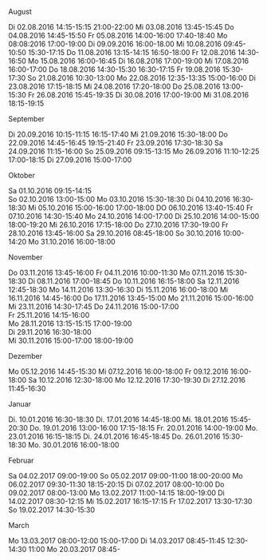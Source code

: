 
August


Di 02.08.2016     14:15-15:15
                  21:00-22:00
Mi 03.08.2016     13:45-15:45
Do 04.08.2016     14:45-15:50
Fr 05.08.2016     14:00-16:00
                  17:40-18:40
Mo 08:08:2016     17:00-19:00
Di 09.09.2016     16:00-18.00
Mi 10.08.2016     09:45-10:50
                  15:30-17:15
Do 11.08.2016     13:15-14:15
                  16:50-18:00
Fr 12.08.2016     14:30-16:50
Mo 15.08.2016     16:00-16:45
Di 16.08.2016     17:00-19:00
Mi 17.08.2016     16:00-17:00
Do 18.08.2016     14:30-15:30
                  16:30-17:15
Fr 19.08.2016     15:30-17:30
So 21.08.2016     10:30-13:00
Mo 22.08.2016     12:35-13:35
                  15:00-16:00
Di 23.08.2016     17:15-18:15
Mi 24.08.2016     17:20-18:00
Do 25.08.2016     13:00-15:30
Fr 26.08.2016     15:45-19:35
Di 30.08.2016     17:00-19:00
Mi 31.08.2016     18:15-19:15

September

Di 20.09.2016     10:15-11:15
                  16:15-17:40
Mi 21.09.2016     15:30-18:00
Do 22.09.2016     14:45-16:45
                  19:15-21:40
Fr 23.09.2016     17:30-18:30
Sa 24.09.2016     11:15-16:00
So 25.09.2016     09:15-13:15
Mo 26.09.2016     11:10-12:25
                  17:00-18:15
Di 27.09.2016     15:00-17:00

Oktober

Sa 01.10.2016     09:15-14:15   
So 02.10.2016     13:00-15:00
Mo 03.10.2016     15:30-18:30
Di 04.10.2016     16:30-18:30
Mi 05.10.2016     15:00-16:00
                  17:00-18:00
DO 06.10.2016     13:40-15:40
Fr 07.10.2016     14:30-15:40
Mo 24.10.2016     14:00-17:00 
Di 25.10.2016     14:00-15:00
                  18:00-19:20
Mi 26.10.2016     17:15-18:00
Do 27.10.2016     17:30-19:00 
Fr 28.10.2016     13:45-16:00 
Sa 29.10.2016     08:45-18:00
So 30.10.2016     10:00-14:20
Mo 31.10.2016     16:00-18:00

November

Do 03.11.2016    13:45-16:00 
Fr 04.11.2016    10:00-11:30
Mo 07.11.2016    15:30-18:30
Di 08.11.2016    17:00-18:45
Do 10.11.2016    16:15-18:00 
Sa 12.11.2016    12:45-18:30 
Mo 14.11.2016    13:30-16:30
Di 15.11.2016    16:00-18:00
Mi 16.11.2016    14:45-16:00
Do 17.11.2016    13:45-15:00 
Mo 21.11.2016    15:00-16:00
Mi 23.11.2016    14:30-17:45 
Do 24.11.2016    15:00-17:00  
Fr 25.11.2016    14:15-16:00  
Mo 28.11.2016    13:15-15:15
                 17:00-19:00  
Di 29.11.2016    16:30-18:00  
Mi 30.11.2016    15:00-17:00
                 18:00-19:00  
                                  
Dezember

Mo 05.12.2016   14:45-15:30
Mi 07.12.2016   16:00-18:00
Fr 09.12.2016   16:00-18:00
Sa 10.12.2016   12:30-18:00
Mo 12.12.2016   17:30-19:30 
Di 27.12.2016   11:45-16:30 

Januar

Di. 10.01.2016  16:30-18:30 
Di. 17.01.2016  14:45-18:00
Mi. 18.01.2016  15:45-20:30 
Do. 19.01.2016  13:00-16:00
                17:15-18:15 
Fr. 20.01.2016  14:00-19:00 
Mo. 23.01.2016  16:15-18:15
Di. 24.01.2016  16:45-18:45 
Do. 26.01.2016  15:30-18:30
Mo. 30.01.2016  16:00-18:00

Februar

Sa 04.02.2017 09:00-19:00
So 05.02.2017 09:00-11:00 
              18:00-20:00
Mo 06.02.2017 09:30-11:30 
              18:15-20:15 
Di 07.02.2017 08:00-10:00 
Do 09.02.2017 08:00-13:00
Mo 13.02.2017 11:00-14:15 18:00-19:00
Di 14.02.2017 08:30-12:15
Mi 15.02.2017 16:15-17:15
Fr 17.02.2017 13:30-17:30 
So 19.02.2017 14:30-15:30 

March

Mo 13.03.2017   08:00-12:00
                15:00-17:00
Di 14.03.2017   08:45-11:45 
                12:30-14:30 11:00
Mo 20.03.2017   08:45-
